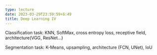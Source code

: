```yaml
---
type: lecture
date: 2023-03-29T23:59:59+8:49
title: Deep Learning IV
---
```

Classification task: KNN, SoftMax, cross entropy loss, receptive field, architecture(VGG, ResNet...)

Segmentation task: K-Means, upsampling, architecture (FCN, UNet), IoU



